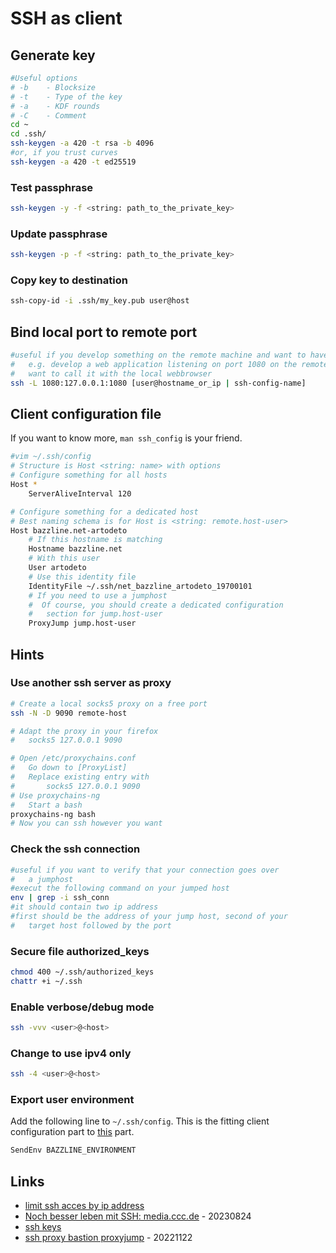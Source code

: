 # SSH as client

## Generate key

```bash
#Useful options
# -b    - Blocksize
# -t    - Type of the key
# -a    - KDF rounds
# -C    - Comment
cd ~
cd .ssh/
ssh-keygen -a 420 -t rsa -b 4096
#or, if you trust curves
ssh-keygen -a 420 -t ed25519
```

### Test passphrase

```bash
ssh-keygen -y -f <string: path_to_the_private_key>
```

### Update passphrase

```bash
ssh-keygen -p -f <string: path_to_the_private_key>
```

### Copy key to destination

```bash
ssh-copy-id -i .ssh/my_key.pub user@host
```

## Bind local port to remote port

```bash
#useful if you develop something on the remote machine and want to have access on it
#   e.g. develop a web application listening on port 1080 on the remote machine but you
#   want to call it with the local webbrowser
ssh -L 1080:127.0.0.1:1080 [user@hostname_or_ip | ssh-config-name]
```

## Client configuration file

If you want to know more, `man ssh_config` is your friend.

```bash
#vim ~/.ssh/config
# Structure is Host <string: name> with options
# Configure something for all hosts
Host *
    ServerAliveInterval 120

# Configure something for a dedicated host
# Best naming schema is for Host is <string: remote.host-user>
Host bazzline.net-artodeto
    # If this hostname is matching
    Hostname bazzline.net
    # With this user
    User artodeto
    # Use this identity file
    IdentityFile ~/.ssh/net_bazzline_artodeto_19700101
    # If you need to use a jumphost
    #  Of course, you should create a dedicated configuration
    #   section for jump.host-user
    ProxyJump jump.host-user
```

## Hints

### Use another ssh server as proxy

```bash
# Create a local socks5 proxy on a free port
ssh -N -D 9090 remote-host

# Adapt the proxy in your firefox
#   socks5 127.0.0.1 9090

# Open /etc/proxychains.conf
#   Go down to [ProxyList]
#   Replace existing entry with
#       socks5 127.0.0.1 9090
# Use proxychains-ng
#   Start a bash
proxychains-ng bash
# Now you can ssh however you want
```

### Check the ssh connection

```bash
#useful if you want to verify that your connection goes over
#   a jumphost
#execut the following command on your jumped host
env | grep -i ssh_conn
#it should contain two ip address
#first should be the address of your jump host, second of your
#   target host followed by the port
```

### Secure file authorized_keys

```bash
chmod 400 ~/.ssh/authorized_keys
chattr +i ~/.ssh
```

### Enable verbose/debug mode

```bash
ssh -vvv <user>@<host>
```

### Change to use ipv4 only

```bash
ssh -4 <user>@<host>
```

### Export user environment

Add the following line to `~/.ssh/config`. This is the fitting client configuration part to [this](server.md#allow-local-user-export-variable) part.

```bash
SendEnv BAZZLINE_ENVIRONMENT
```

## Links

* [limit ssh acces by ip address](http://blog.serverbuddies.com/limit-ssh-access-by-ip-address/)
* [Noch besser leben mit SSH: media.ccc.de](https://media.ccc.de/v/gpn21-28-noch-besser-leben-mit-ssh) - 20230824
* [ssh keys](https://wiki.archlinux.org/index.php/SSH_Keys)
* [ssh proxy bastion proxyjump](https://www.redhat.com/sysadmin/ssh-proxy-bastion-proxyjump) - 20221122

